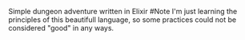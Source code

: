 Simple dungeon adventure written in Elixir 
#Note
I'm just learning the principles of this beautifull language, so some practices could not be considered "good" in any ways. 
